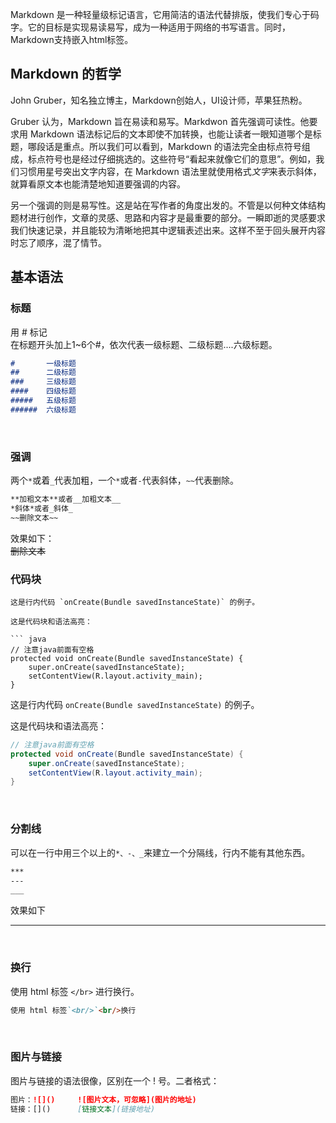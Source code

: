 Markdown 是一种轻量级标记语言，它用简洁的语法代替排版，使我们专心于码字。它的目标是实现易读易写，成为一种适用于网络的书写语言。同时，Markdown支持嵌入html标签。

## Markdown 的哲学
John Gruber，知名独立博主，Markdown创始人，UI设计师，苹果狂热粉。</br>

Gruber 认为，Markdown 旨在易读和易写。Markdwon 首先强调可读性。他要求用 Markdown 语法标记后的文本即使不加转换，也能让读者一眼知道哪个是标题，哪段话是重点。所以我们可以看到，Markdown 的语法完全由标点符号组成，标点符号也是经过仔细挑选的。这些符号“看起来就像它们的意思”。例如，我们习惯用星号突出文字内容，在 Markdown 语法里就使用格式*文字*来表示斜体，就算看原文本也能清楚地知道要强调的内容。</br>

另一个强调的则是易写性。这是站在写作者的角度出发的。不管是以何种文体结构题材进行创作，文章的灵感、思路和内容才是最重要的部分。一瞬即逝的灵感要求我们快速记录，并且能较为清晰地把其中逻辑表述出来。这样不至于回头展开内容时忘了顺序，混了情节。

## 基本语法
### 标题
用 # 标记</br>
在标题开头加上1~6个#，依次代表一级标题、二级标题....六级标题。
``` md
#       一级标题
##      二级标题
###     三级标题
####    四级标题
#####   五级标题
######  六级标题
```
</br>

### 强调
两个`*`或着`_`代表加粗，一个`*`或者`-`代表斜体，`~~`代表删除。
``` md
**加粗文本**或者__加粗文本__
*斜体*或者_斜体_
~~删除文本~~
```
效果如下：</br>
~~删除文本~~
</br>

### 代码块
```
这是行内代码 `onCreate(Bundle savedInstanceState)` 的例子。

这是代码块和语法高亮：

``` java
// 注意java前面有空格
protected void onCreate(Bundle savedInstanceState) {
    super.onCreate(savedInstanceState);
    setContentView(R.layout.activity_main);
}
```
这是行内代码 `onCreate(Bundle savedInstanceState)` 的例子。

这是代码块和语法高亮：

``` java
// 注意java前面有空格
protected void onCreate(Bundle savedInstanceState) {
    super.onCreate(savedInstanceState);
    setContentView(R.layout.activity_main);
}
```
</br>

### 分割线
可以在一行中用三个以上的`*、-、_`来建立一个分隔线，行内不能有其他东西。

```md
***
---
___
```
效果如下
___
</br>

### 换行
使用 html 标签 `</br>` 进行换行。
```md
使用 html 标签`<br/>`<br/>换行
```
</br>

### 图片与链接
图片与链接的语法很像，区别在一个 ! 号。二者格式：
```md
图片：![]()     ![图片文本，可忽略](图片的地址)
链接：[]()      [链接文本](链接地址)    
```